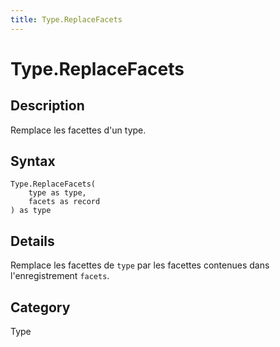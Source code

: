 ```yaml
---
title: Type.ReplaceFacets
---
```


# Type.ReplaceFacets


## Description

Remplace les facettes d&#39;un type.


## Syntax

```powerquery
Type.ReplaceFacets(
    type as type,
    facets as record
) as type
```


## Details

Remplace les facettes de <code>type</code> par les facettes contenues dans l'enregistrement <code>facets</code>.



## Category
Type
